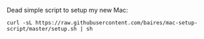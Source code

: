 Dead simple script to setup my new Mac:

```shell
curl -sL https://raw.githubusercontent.com/baires/mac-setup-script/master/setup.sh | sh
```
